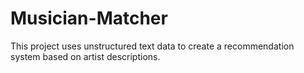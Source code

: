 # Musician-Matcher

This project uses unstructured text data to create a recommendation system based on artist descriptions.
